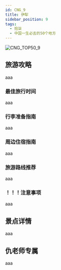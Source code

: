 ```yaml
---
id: CNG_9
title: 伊犁
sidebar_position: 9
tags:
  - 拾柒
  - 中国一生必去的50个地方
---
```

![CNG_TOP50_9](/img/love/CNG_TOP50/9.png)

## 旅游攻略

aaa

### 最佳旅行时间

aaa

### 行李准备指南

aaa

### 周边住宿指南

aaa

### 旅游路线推荐

aaa

### ！！！注意事项

aaa

## 景点详情

aaa

## 仇老师专属

aaa
